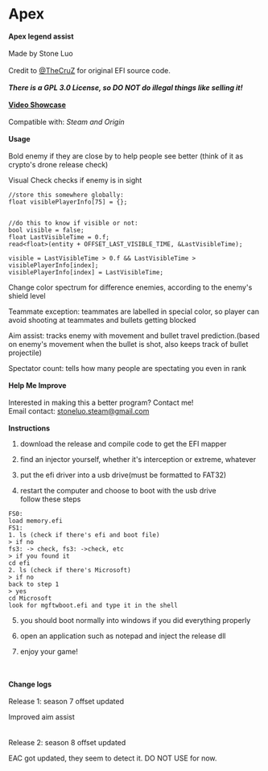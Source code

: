 # Apex
**Apex legend assist**
\
\
Made by Stone Luo
\
\
Credit to [@TheCruZ](https://www.unknowncheats.me/forum/members/1117395.html) for original EFI source code.
\
\
***There is a GPL 3.0 License, so DO NOT do illegal things like selling it!***
\
\
**[Video Showcase](https://youtu.be/u4Dmnn4py4g)**
\
\
Compatible with: *Steam and Origin*
\
\
**Usage**
\
\
Bold enemy if they are close by to help people see better (think of it as crypto's drone release check)

Visual Check checks if enemy is in sight
```
//store this somewhere globally:
float visiblePlayerInfo[75] = {};
 
 
//do this to know if visible or not:
bool visible = false;
float LastVisibleTime = 0.f;
read<float>(entity + OFFSET_LAST_VISIBLE_TIME, &LastVisibleTime);
 
visible = LastVisibleTime > 0.f && LastVisibleTime > visiblePlayerInfo[index];
visiblePlayerInfo[index] = LastVisibleTime;
```

Change color spectrum for difference enemies, according to the enemy's shield level

Teammate exception: teammates are labelled in special color, so player can avoid shooting at teammates and bullets getting blocked

Aim assist: tracks enemy with movement and bullet travel prediction.(based on enemy's movement when the bullet is shot, also keeps track of bullet projectile)

Spectator count: tells how many people are spectating you even in rank
\
\
**Help Me Improve**
\
\
Interested in making this a better program? Contact me!\
Email contact: stoneluo.steam@gmail.com
\
\
**Instructions**

1. download the release and compile code to get the EFI mapper

2. find an injector yourself, whether it's interception or extreme, whatever

3. put the efi driver into a usb drive(must be formatted to FAT32)

4. restart the computer and choose to boot with the usb drive\
follow these steps

```
FS0:
load memory.efi
FS1:
1. ls (check if there's efi and boot file)
> if no
fs3: -> check, fs3: ->check, etc
> if you found it
cd efi
2. ls (check if there's Microsoft)
> if no
back to step 1
> yes
cd Microsoft
look for mgftwboot.efi and type it in the shell
```

5. you should boot normally into windows if you did everything properly

6. open an application such as notepad and inject the release dll

7. enjoy your game!

\
\
**Change logs**
\
\
Release 1: season 7 offset updated

Improved aim assist
\
\
\
Release 2: season 8 offset updated

EAC got updated, they seem to detect it. DO NOT USE for now.
